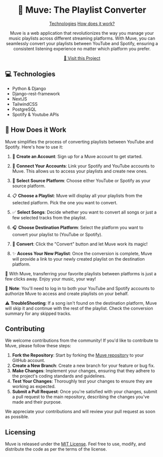 <h1 align="center" style="font-weight: bold;">🌊 Muve: The Playlist Converter</h1>

<p align="center">
<a href="#tech">Technologies</a>
<a href="#started">How does it work?</a>
</p>

<p align="center">Muve is a web application that revolutionizes the way you manage your music playlists across different streaming platforms. With Muve, you can seamlessly convert your playlists between YouTube and Spotify, ensuring a consistent listening experience no matter which platform you prefer.</p>

<p align="center">
<a href="https://github.com/muhreeowki/muve">📱 Visit this Project</a>
</p>

<h2 id="technologies">💻 Technologies</h2>

- Python & Django
- Django-rest-framework
- NextJS
- TailwindCSS
- PostgreSQL
- Spotify & Youtube APIs

<h2 id="started">🚀 How Does it Work</h2>

Muve simplifies the process of converting playlists between YouTube and Spotify. Here's how to use it:

1. 📝 **Create an Account**: Sign up for a Muve account to get started.

2. 🔗 **Connect Your Accounts**: Link your Spotify and YouTube accounts to Muve. This allows us to access your playlists and create new ones.

3. 🎵 **Select Source Platform**: Choose either YouTube or Spotify as your source platform.

4. 📋 **Choose a Playlist**: Muve will display all your playlists from the selected platform. Pick the one you want to convert.

5. ✅ **Select Songs**: Decide whether you want to convert all songs or just a few selected tracks from the playlist.

6. 🎧 **Choose Destination Platform**: Select the platform you want to convert your playlist to (YouTube or Spotify).

7. 🔄 **Convert**: Click the "Convert" button and let Muve work its magic!

8. ✨ **Access Your New Playlist**: Once the conversion is complete, Muve will provide a link to your newly created playlist on the destination platform.

🎉 With Muve, transferring your favorite playlists between platforms is just a few clicks away. Enjoy your music, your way!

🔐 **Note**: You'll need to log in to both your YouTube and Spotify accounts to authorize Muve to access and create playlists on your behalf.

⚠️ **TroubleShooting**: If a song isn't found on the destination platform, Muve will skip it and continue with the rest of the playlist. Check the conversion summary for any skipped tracks.

## Contributing

We welcome contributions from the community! If you'd like to contribute to Muve, please follow these steps:

1. **Fork the Repository**: Start by forking the [Muve repository](https://github.com/muhreeowki/muve) to your GitHub account.
2. **Create a New Branch**: Create a new branch for your feature or bug fix.
3. **Make Changes**: Implement your changes, ensuring that they adhere to the project's coding standards and guidelines.
4. **Test Your Changes**: Thoroughly test your changes to ensure they are working as expected.
5. **Submit a Pull Request**: Once you're satisfied with your changes, submit a pull request to the main repository, describing the changes you've made and their purpose.

We appreciate your contributions and will review your pull request as soon as possible.

## Licensing

Muve is released under the [MIT License](https://opensource.org/licenses/MIT). Feel free to use, modify, and distribute the code as per the terms of the license.
